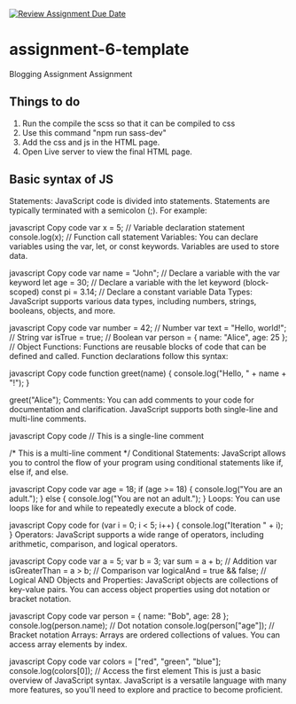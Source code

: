 [![Review Assignment Due Date](https://classroom.github.com/assets/deadline-readme-button-24ddc0f5d75046c5622901739e7c5dd533143b0c8e959d652212380cedb1ea36.svg)](https://classroom.github.com/a/MqXF68Ca)
# assignment-6-template
Blogging Assignment Assignment

## Things to do
1. Run the compile the scss so that it can be compiled to css
2. Use this command "npm run sass-dev"
3. Add the css and js in the HTML page.
4. Open Live server to view the final HTML page.

## Basic syntax of JS
Statements:
JavaScript code is divided into statements. Statements are typically terminated with a semicolon (;). For example:

javascript
Copy code
var x = 5; // Variable declaration statement
console.log(x); // Function call statement
Variables:
You can declare variables using the var, let, or const keywords. Variables are used to store data.

javascript
Copy code
var name = "John"; // Declare a variable with the var keyword
let age = 30; // Declare a variable with the let keyword (block-scoped)
const pi = 3.14; // Declare a constant variable
Data Types:
JavaScript supports various data types, including numbers, strings, booleans, objects, and more.

javascript
Copy code
var number = 42; // Number
var text = "Hello, world!"; // String
var isTrue = true; // Boolean
var person = { name: "Alice", age: 25 }; // Object
Functions:
Functions are reusable blocks of code that can be defined and called. Function declarations follow this syntax:

javascript
Copy code
function greet(name) {
    console.log("Hello, " + name + "!");
}

greet("Alice");
Comments:
You can add comments to your code for documentation and clarification. JavaScript supports both single-line and multi-line comments.

javascript
Copy code
// This is a single-line comment

/*
This is a
multi-line comment
*/
Conditional Statements:
JavaScript allows you to control the flow of your program using conditional statements like if, else if, and else.

javascript
Copy code
var age = 18;
if (age >= 18) {
    console.log("You are an adult.");
} else {
    console.log("You are not an adult.");
}
Loops:
You can use loops like for and while to repeatedly execute a block of code.

javascript
Copy code
for (var i = 0; i < 5; i++) {
    console.log("Iteration " + i);
}
Operators:
JavaScript supports a wide range of operators, including arithmetic, comparison, and logical operators.

javascript
Copy code
var a = 5;
var b = 3;
var sum = a + b; // Addition
var isGreaterThan = a > b; // Comparison
var logicalAnd = true && false; // Logical AND
Objects and Properties:
JavaScript objects are collections of key-value pairs. You can access object properties using dot notation or bracket notation.

javascript
Copy code
var person = { name: "Bob", age: 28 };
console.log(person.name); // Dot notation
console.log(person["age"]); // Bracket notation
Arrays:
Arrays are ordered collections of values. You can access array elements by index.

javascript
Copy code
var colors = ["red", "green", "blue"];
console.log(colors[0]); // Access the first element
This is just a basic overview of JavaScript syntax. JavaScript is a versatile language with many more features, so you'll need to explore and practice to become proficient.


